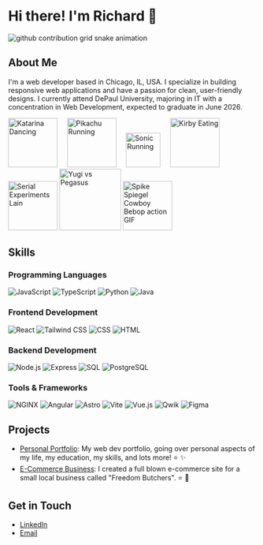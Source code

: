 # Hi there! I'm Richard :wave:

<picture>
  <source media="(prefers-color-scheme: dark)" srcset="https://raw.githubusercontent.com/RichardLechko/RichardLechko/output/github-contribution-grid-snake-dark.svg">
  <source media="(prefers-color-scheme: light)" srcset="https://raw.githubusercontent.com/RichardLechko/RichardLechko/output/github-contribution-grid-snake.svg">
  <img alt="github contribution grid snake animation" src="https://raw.githubusercontent.com/RichardLechko/RichardLechko/output/github-contribution-grid-snake.svg">
</picture>

## About Me

I'm a web developer based in Chicago, IL, USA. I specialize in building responsive web applications and have a passion for clean, user-friendly designs. I currently attend DePaul University, majoring in IT with a concentration in Web Development, expected to graduate in June 2026.

<div>
  <img src="https://i.imgur.com/QRUPiHQ.gif" alt="Katarina Dancing" width="100"/>&nbsp;&nbsp;&nbsp;&nbsp;
  <img src="https://media.tenor.com/fSsxftCb8w0AAAAi/pikachu-running.gif" alt="Pikachu Running" width="100"/>&nbsp;&nbsp;&nbsp;&nbsp;
  <img src="https://media.tenor.com/Nnky6Tc67XUAAAAi/sonic-run.gif" alt="Sonic Running" width="70"/>&nbsp;&nbsp;&nbsp;&nbsp;
  <img src="https://media1.tenor.com/m/SOC7ARPKg-gAAAAC/kirby-eat.gif" alt="Kirby Eating" width="100"/>&nbsp;&nbsp;&nbsp;&nbsp;
  <img src="https://media1.tenor.com/m/OlHMWq46CtAAAAAC/serial-experiments-lain-lain.gif" alt="Serial Experiments Lain" width="100"/>
  <img src="https://media1.tenor.com/m/BXc6BLC7Ii8AAAAC/pegasus-yugioh.gif" alt="Yugi vs Pegasus" width="125" />
  <img src="https://i.pinimg.com/originals/cd/b8/95/cdb89580457caa7d13c4384a3d1a367c.gif" alt="Spike Spiegel Cowboy Bebop action GIF" width="100" />
</div>

## Skills

### Programming Languages

![JavaScript](https://img.shields.io/badge/-JavaScript-black?style=flat-square&logo=javascript)
![TypeScript](https://img.shields.io/badge/-TypeScript-black?style=flat-square&logo=typescript)
![Python](https://img.shields.io/badge/-Python-black?style=flat-square&logo=python)
![Java](https://img.shields.io/badge/-Java-black?style=flat-square&logo=java)

### Frontend Development

![React](https://img.shields.io/badge/-React-black?style=flat-square&logo=react)
![Tailwind CSS](https://img.shields.io/badge/-Tailwind%20CSS-black?style=flat-square&logo=tailwind-css)
![CSS](https://img.shields.io/badge/-CSS-black?style=flat-square&logo=css3&logoColor=white)
![HTML](https://img.shields.io/badge/-HTML-black?style=flat-square&logo=html5)

### Backend Development

![Node.js](https://img.shields.io/badge/-Node.js-black?style=flat-square&logo=node.js)
![Express](https://img.shields.io/badge/-Express-black?style=flat-square&logo=express)
![SQL](https://img.shields.io/badge/-SQL-black?style=flat-square&logo=sqlite)
![PostgreSQL](https://img.shields.io/badge/-PostgreSQL-black?style=flat-square&logo=postgresql)

### Tools & Frameworks

![NGINX](https://img.shields.io/badge/-NGINX-black?style=flat-square&logo=nginx)
![Angular](https://img.shields.io/badge/-Angular-black?style=flat-square&logo=angular)
![Astro](https://img.shields.io/badge/-Astro-black?style=flat-square&logo=astro)
![Vite](https://img.shields.io/badge/-Vite-black?style=flat-square&logo=vite)
![Vue.js](https://img.shields.io/badge/-Vue.js-black?style=flat-square&logo=vue.js)
![Qwik](https://img.shields.io/badge/-Qwik-black?style=flat-square&logo=qwik)
![Figma](https://img.shields.io/badge/-Figma-black?style=flat-square&logo=figma)

## Projects

- [Personal Portfolio](https://github.com/RichardLechko/React-Resume): My web dev portfolio, going over personal aspects of my life, my education, my skills, and lots more! :star: :sparkles:
- [E-Commerce Business](https://github.com/RichardLechko/superior-sphere): I created a full blown e-commerce site for a small local business called "Freedom Butchers". :star: :shopping_cart:

## Get in Touch

- [LinkedIn](https://www.linkedin.com/in/richard-lechko/)
- [Email](mailto:richardlechko@gmail.com)
